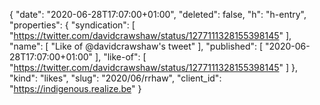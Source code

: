 {
  "date": "2020-06-28T17:07:00+01:00",
  "deleted": false,
  "h": "h-entry",
  "properties": {
    "syndication": [
      "https://twitter.com/davidcrawshaw/status/1277111328155398145"
    ],
    "name": [
      "Like of @davidcrawshaw's tweet"
    ],
    "published": [
      "2020-06-28T17:07:00+01:00"
    ],
    "like-of": [
      "https://twitter.com/davidcrawshaw/status/1277111328155398145"
    ]
  },
  "kind": "likes",
  "slug": "2020/06/rrhaw",
  "client_id": "https://indigenous.realize.be"
}
